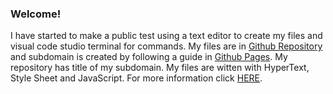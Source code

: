 <h3>Welcome!</h3>

<p>I have started to make a public test using a text editor to create my files and visual code studio terminal for commands. My files are in <a href="https://github.com/">Github Repository</a> and subdomain is created by following a guide in <a href="https://pages.github.com/">Github Pages</a>. My repository has title of my subdomain. My files are witten with HyperText, Style Sheet and JavaScript. For more information click <a href="https://scarlnicolas.github.io/intex.html">HERE</a>.</p>
